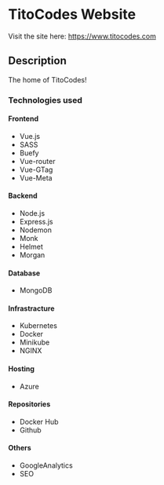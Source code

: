 # TitoCodes Website

Visit the site here: https://www.titocodes.com

## Description

The home of TitoCodes!

### Technologies used

#### Frontend
 - Vue.js
 - SASS
 - Buefy
 - Vue-router
 - Vue-GTag
 - Vue-Meta
  
#### Backend
 - Node.js
 - Express.js
 - Nodemon
 - Monk
 - Helmet
 - Morgan
 
#### Database
 - MongoDB

#### Infrastracture
 - Kubernetes
 - Docker
 - Minikube
 - NGINX

#### Hosting
 - Azure
  
#### Repositories
 - Docker Hub
 - Github 

#### Others
 - GoogleAnalytics
 - SEO